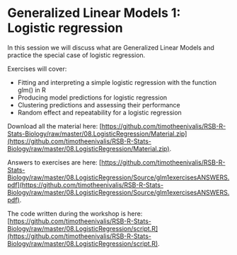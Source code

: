 # Generalized Linear Models 1: Logistic regression

In this session we will discuss what are Generalized Linear Models and practice the special case of logistic regression. 

Exercises will cover:

* Fitting and interpreting a simple logistic regression with the function glm() in R
* Producing model predictions for logistic regression
* Clustering predictions and assessing their performance
* Random effect and repeatability for a logistic regression

Download all the material here: [https://github.com/timotheenivalis/RSB-R-Stats-Biology/raw/master/08.LogisticRegression/Material.zip](https://github.com/timotheenivalis/RSB-R-Stats-Biology/raw/master/08.LogisticRegression/Material.zip). 

Answers to exercises are here: [https://github.com/timotheenivalis/RSB-R-Stats-Biology/raw/master/08.LogisticRegression/Source/glm1exercisesANSWERS.pdf](https://github.com/timotheenivalis/RSB-R-Stats-Biology/raw/master/08.LogisticRegression/Source/glm1exercisesANSWERS.pdf). 

The code written during the workshop is here: [https://github.com/timotheenivalis/RSB-R-Stats-Biology/raw/master/08.LogisticRegression/script.R](https://github.com/timotheenivalis/RSB-R-Stats-Biology/raw/master/08.LogisticRegression/script.R). 



